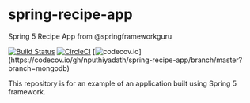# spring-recipe-app

Spring 5 Recipe App from @springframeworkguru

[![Build Status](https://travis-ci.org/nputhiyadath/spring-recipe-app.svg?branch=reactive-mongodb)](https://travis-ci.org/nputhiyadath/spring-recipe-app)
[![CircleCI](https://circleci.com/gh/nputhiyadath/spring-recipe-app/tree/reactive-mongodb.svg?style=svg)](https://circleci.com/gh/nputhiyadath/spring-recipe-app/tree/reactive-mongodb)
[![codecov.io](https://codecov.io/gh/nputhiyadath/spring-recipe-app/branch/mongodb/graphs/badge.svg?)](https://codecov.io/gh/nputhiyadath/spring-recipe-app/branch/master?branch=mongodb)

This repository is for an example of an application built using Spring 5 framework.
